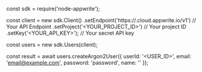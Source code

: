 const sdk = require('node-appwrite');

const client = new sdk.Client()
    .setEndpoint('https://<REGION>.cloud.appwrite.io/v1') // Your API Endpoint
    .setProject('<YOUR_PROJECT_ID>') // Your project ID
    .setKey('<YOUR_API_KEY>'); // Your secret API key

const users = new sdk.Users(client);

const result = await users.createArgon2User({
    userId: '<USER_ID>',
    email: 'email@example.com',
    password: 'password',
    name: '<NAME>'
});

